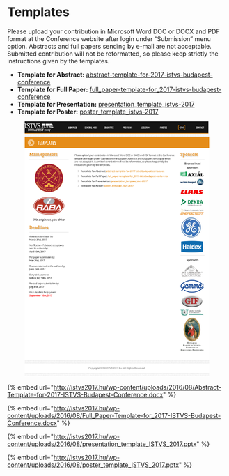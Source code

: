 # Templates

Please upload your contribution in Microsoft Word DOC or DOCX and PDF format at the Conference website after login under “Submission” menu option. Abstracts and full papers sending by e-mail are not acceptable. Submitted contribution will not be reformatted, so please keep strictly the instructions given by the templates.

* **Template for Abstract:** [abstract-template-for-2017-istvs-budapest-conference](http://istvs2017.hu/wp-content/uploads/2016/08/Abstract-Template-for-2017-ISTVS-Budapest-Conference.docx)
* **Template for Full Paper:** [full\_paper-template-for\_2017-istvs-budapest-conference](http://istvs2017.hu/wp-content/uploads/2016/08/Full\_Paper-Template-for\_2017-ISTVS-Budapest-Conference.docx)
* **Template for Presentation:** [presentation\_template\_istvs-2017](http://istvs2017.hu/wp-content/uploads/2016/08/presentation\_template\_ISTVS\_2017.pptx)
* **Template for Poster:** [poster\_template\_istvs-2017](http://istvs2017.hu/wp-content/uploads/2016/08/poster\_template\_ISTVS\_2017.pptx)

<figure><img src="../.gitbook/assets/templates.png" alt=""><figcaption></figcaption></figure>

{% embed url="http://istvs2017.hu/wp-content/uploads/2016/08/Abstract-Template-for-2017-ISTVS-Budapest-Conference.docx" %}



{% embed url="http://istvs2017.hu/wp-content/uploads/2016/08/Full_Paper-Template-for_2017-ISTVS-Budapest-Conference.docx" %}





{% embed url="http://istvs2017.hu/wp-content/uploads/2016/08/presentation_template_ISTVS_2017.pptx" %}

{% embed url="http://istvs2017.hu/wp-content/uploads/2016/08/poster_template_ISTVS_2017.pptx" %}





